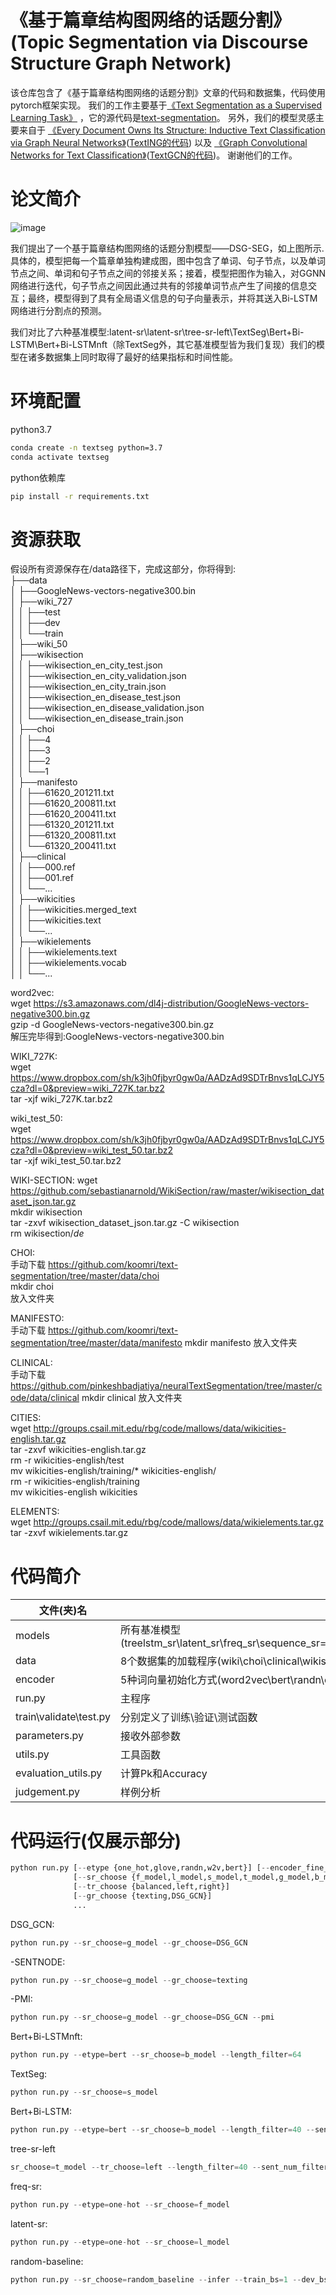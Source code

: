 # 《基于篇章结构图网络的话题分割》(Topic Segmentation via Discourse Structure Graph Network)
该仓库包含了《基于篇章结构图网络的话题分割》文章的代码和数据集，代码使用pytorch框架实现。
我们的工作主要基于[《Text Segmentation as a Supervised Learning Task》](https://arxiv.org/abs/1803.09337) ，它的源代码是[text-segmentation](https://github.com/koomri/text-segmentation)。
另外，我们的模型灵感主要来自于 [《Every Document Owns Its Structure: Inductive Text Classification via
Graph Neural Networks》](https://arxiv.org/abs/2004.13826)([TextING的代码](https://github.com/CRIPAC-DIG/TextING)) 以及 [《Graph Convolutional Networks for Text Classification》](https://arxiv.org/abs/1809.05679)([TextGCN的代码](https://github.com/yao8839836/text_gcn))。
谢谢他们的工作。

# 论文简介
![image](https://user-images.githubusercontent.com/59757561/113157597-9ee79600-926d-11eb-9480-4c0f3214823b.png)

我们提出了一个基于篇章结构图网络的话题分割模型——DSG-SEG，如上图所示.具体的，模型把每一个篇章单独构建成图，图中包含了单词、句子节点，以及单词节点之间、单词和句子节点之间的邻接关系；接着，模型把图作为输入，对GGNN网络进行迭代，句子节点之间因此通过共有的邻接单词节点产生了间接的信息交互；最终，模型得到了具有全局语义信息的句子向量表示，并将其送入Bi-LSTM网络进行分割点的预测。

我们对比了六种基准模型:latent-sr\latent-sr\tree-sr-left\TextSeg\Bert+Bi-LSTM\Bert+Bi-LSTMnft（除TextSeg外，其它基准模型皆为我们复现）我们的模型在诸多数据集上同时取得了最好的结果指标和时间性能。

# 环境配置
python3.7
```bash
conda create -n textseg python=3.7
conda activate textseg
```
python依赖库
```bash
pip install -r requirements.txt
```

# 资源获取  
假设所有资源保存在/data路径下，完成这部分，你将得到:  
├──data  
│  ├──GoogleNews-vectors-negative300.bin  
│  ├──wiki_727    
│  │  ├──test  
│  │  ├──dev  
│  │  └──train  
│  ├──wiki_50    
│  ├──wikisection    
│  │  ├──wikisection_en_city_test.json  
│  │  ├──wikisection_en_city_validation.json  
│  │  ├──wikisection_en_city_train.json  
│  │  ├──wikisection_en_disease_test.json  
│  │  ├──wikisection_en_disease_validation.json  
│  │  └──wikisection_en_disease_train.json  
│  ├──choi  
│  │  ├──4  
│  │  ├──3  
│  │  ├──2  
│  │  └──1  
│  ├──manifesto    
│  │  ├──61620_201211.txt  
│  │  ├──61620_200811.txt  
│  │  ├──61620_200411.txt  
│  │  ├──61320_201211.txt  
│  │  ├──61320_200811.txt  
│  │  └──61320_200411.txt  
│  ├──clinical      
│  │  ├──000.ref   
│  │  ├──001.ref  
│  │  └──...  
│  ├──wikicities      
│  │  ├──wikicities.merged_text       
│  │  ├──wikicities.text  
│  │  └──...  
│  ├──wikielements     
│  │  ├──wikielements.text         
│  │  ├──wikielements.vocab  
│  │  └──...  

word2vec:  
wget https://s3.amazonaws.com/dl4j-distribution/GoogleNews-vectors-negative300.bin.gz  
gzip -d GoogleNews-vectors-negative300.bin.gz  
解压完毕得到:GoogleNews-vectors-negative300.bin  
  
WIKI_727K:  
wget https://www.dropbox.com/sh/k3jh0fjbyr0gw0a/AADzAd9SDTrBnvs1qLCJY5cza?dl=0&preview=wiki_727K.tar.bz2  
tar -xjf wiki_727K.tar.bz2  

wiki_test_50:  
wget https://www.dropbox.com/sh/k3jh0fjbyr0gw0a/AADzAd9SDTrBnvs1qLCJY5cza?dl=0&preview=wiki_test_50.tar.bz2  
tar -xjf wiki_test_50.tar.bz2  

WIKI-SECTION:
wget https://github.com/sebastianarnold/WikiSection/raw/master/wikisection_dataset_json.tar.gz  
mkdir wikisection  
tar -zxvf wikisection_dataset_json.tar.gz -C wikisection  
rm wikisection/*_de_*  
  
CHOI:  
手动下载 https://github.com/koomri/text-segmentation/tree/master/data/choi  
mkdir choi  
放入文件夹  
  
MANIFESTO:  
手动下载 https://github.com/koomri/text-segmentation/tree/master/data/manifesto
mkdir manifesto
放入文件夹  
  
CLINICAL:  
手动下载 https://github.com/pinkeshbadjatiya/neuralTextSegmentation/tree/master/code/data/clinical
mkdir clinical
放入文件夹    
  
CITIES:  
wget http://groups.csail.mit.edu/rbg/code/mallows/data/wikicities-english.tar.gz  
tar -zxvf wikicities-english.tar.gz  
rm -r wikicities-english/test  
mv wikicities-english/training/* wikicities-english/  
rm -r wikicities-english/training  
mv wikicities-english wikicities  

ELEMENTS:  
wget http://groups.csail.mit.edu/rbg/code/mallows/data/wikielements.tar.gz  
tar -zxvf wikielements.tar.gz  

# 代码简介
|文件(夹)名|作用|
|-|-|
|models|所有基准模型(treelstm_sr\latent_sr\freq_sr\sequence_sr=TextSeg\bert_sr=Bert+Bilstm)\DSG_SEG\Encode_model|
|data|8个数据集的加载程序(wiki\choi\clinical\wikisection\wikielements\wikicites\wiki50\manifesto)|
|encoder|5种词向量初始化方式(word2vec\bert\randn\one-hot\glove)|
|run.py|主程序|
|train\validate\test.py|分别定义了训练\验证\测试函数|
|parameters.py|接收外部参数|
|utils.py|工具函数|
|evaluation_utils.py|计算Pk和Accuracy|
|judgement.py|样例分析|


# 代码运行(仅展示部分)
```python
python run.py [--etype {one_hot,glove,randn,w2v,bert}] [--encoder_fine_tune]
              [--sr_choose {f_model,l_model,s_model,t_model,g_model,b_model,random_baseline}]
              [--tr_choose {balanced,left,right}]
              [--gr_choose {texting,DSG_GCN}]
              ...
```
DSG_GCN:
```python
python run.py --sr_choose=g_model --gr_choose=DSG_GCN
```
-SENTNODE:
```python
python run.py --sr_choose=g_model --gr_choose=texting
```
-PMI:
```python
python run.py --sr_choose=g_model --gr_choose=DSG_GCN --pmi
```
Bert+Bi-LSTMnft:
```python
python run.py --etype=bert --sr_choose=b_model --length_filter=64
```
TextSeg:
```python
python run.py --sr_choose=s_model
```
Bert+Bi-LSTM:
```python
python run.py --etype=bert --sr_choose=b_model --length_filter=40 --sent_num_filter=60 --train_bs=3 --encoder_fine_tune
```
tree-sr-left
```python
sr_choose=t_model --tr_choose=left --length_filter=40 --sent_num_filter=60
```
freq-sr:
```python
python run.py --etype=one-hot --sr_choose=f_model
```
latent-sr:
```python
python run.py --etype=one-hot --sr_choose=l_model
```
random-baseline:
```python
python run.py --sr_choose=random_baseline --infer --train_bs=1 --dev_bs=1 --test_bs=1
```
